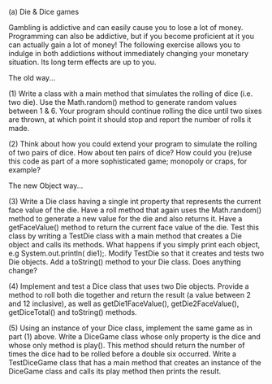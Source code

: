 (a)  Die & Dice games

Gambling is addictive and can easily cause you to lose a lot of money. Programming can also be addictive, but if you become proficient at it you can actually gain a lot of money! The following exercise allows you to indulge in both addictions without immediately changing your monetary situation. Its long term effects are up to you.

The old way...

(1) Write a class with a main method that simulates the rolling of dice (i.e. two die). Use the Math.random() method to generate random values between 1 & 6. Your program should continue rolling the dice until two sixes are thrown, at which point it should stop and report the number of rolls it made.

(2) Think about how you could extend your program to simulate the rolling of two pairs of dice. How about ten pairs of dice? How could you (re)use this code as part of a more sophisticated game; monopoly or craps, for example?

The new Object way...

(3) Write a Die class having a single int property that represents the current face value of the die. Have a roll method that again uses the Math.random() method to generate a new value for the die and also returns it. Have a getFaceValue() method to return the current face value of the die. Test this class by writing a TestDie class with a main method that creates a Die object and calls its methods. What happens if you simply print each object, e.g System.out.println( die1);. Modify TestDie so that it creates and tests two Die objects. Add a toString() method to your Die class. Does anything change?

(4) Implement and test a Dice class that uses two Die objects. Provide a method to roll both die together and return the result (a value between 2 and 12 inclusive), as well as getDie1FaceValue(), getDie2FaceValue(), getDiceTotal() and toString() methods.

(5) Using an instance of your Dice class, implement the same game as in part (1) above. Write a DiceGame class whose only property is the dice and whose only method is play(). This method should return the number of times the dice had to be rolled before a double six occurred. Write a TestDiceGame class that has a main method that creates an instance of the DiceGame class and calls its play method then prints the result.